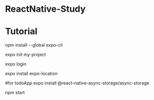 # ReactNative-Study

# Tutorial

npm install --global expo-cli

expo init my-project

expo login

expo install expo-location

#for todoApp
expo install @react-native-async-storage/async-storage

npm start
